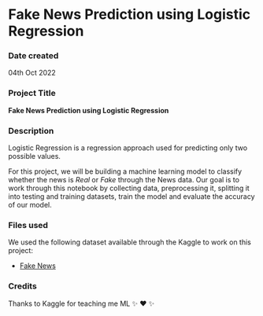# Fake News Prediction using Logistic Regression

### Date created
04th Oct 2022

### Project Title
**Fake News Prediction using Logistic Regression**

### Description
Logistic Regression is a regression approach used for predicting only two possible values.

For this project, we will be building a machine learning model to classify whether the news is *Real* or *Fake* through the News data. Our goal is to work through this notebook by collecting data, preprocessing it, splitting it into testing and training datasets, train the model and evaluate the accuracy of our model.

### Files used
We used the following dataset available through the Kaggle to work on this project:

* [Fake News](https://www.kaggle.com/competitions/fake-news)

### Credits
Thanks to Kaggle for teaching me ML :sparkles: :heart: :sparkles:
